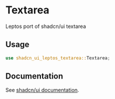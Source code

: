 # Textarea

Leptos port of shadcn/ui textarea

## Usage

```rust
use shadcn_ui_leptos_textarea::Textarea;
```

## Documentation

See [shadcn/ui documentation](https://ui.shadcn.com/docs/components/textarea).
